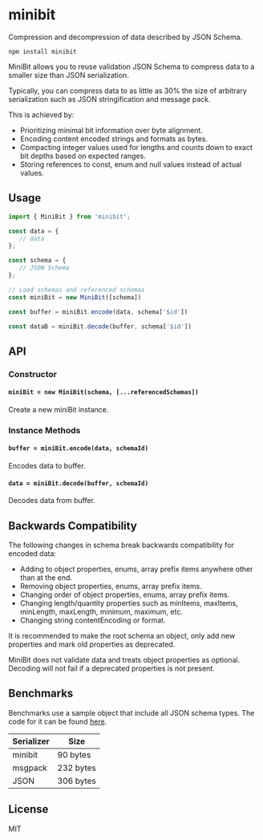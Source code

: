 # minibit

Compression and decompression of data described by JSON Schema.

```
npm install minibit
```

MiniBit allows you to reuse validation JSON Schema to compress data to a smaller size than JSON serialization.

Typically, you can compress data to as little as 30% the size of arbitrary serialization such as JSON stringification and message pack.

This is achieved by:
- Prioritizing minimal bit information over byte alignment.
- Encoding content encoded strings and formats as bytes.
- Compacting integer values used for lengths and counts down to exact bit depths based on expected ranges.
- Storing references to const, enum and null values instead of actual values.

## Usage

```js
import { MiniBit } from 'minibit';

const data = {
   // data
};

const schema = {
   // JSON Schema
};

// Load schemas and referenced schemas
const miniBit = new MiniBit([schema])

const buffer = miniBit.encode(data, schema['$id'])

const dataB = miniBit.decode(buffer, schema['$id'])
```

## API

### Constructor

#### `miniBit = new MiniBit(schema, [...referencedSchemas])`

Create a new miniBit instance.

### Instance Methods

#### `buffer = miniBit.encode(data, schemaId)`

Encodes data to buffer.

#### `data = miniBit.decode(buffer, schemaId)`

Decodes data from buffer.

## Backwards Compatibility

The following changes in schema break backwards compatibility for encoded data:
- Adding to object properties, enums, array prefix items anywhere other than at the end.
- Removing object properties, enums, array prefix items.
- Changing order of object properties, enums, array prefix items.
- Changing length/quantity properties such as minItems, maxItems, minLength, maxLength, minimum, maximum, etc.
- Changing string contentEncoding or format.

It is recommended to make the root schema an object, only add new properties and mark old properties as deprecated.

MiniBit does not validate data and treats object properties as optional. Decoding will not fail if a deprecated properties is not present.

## Benchmarks

Benchmarks use a sample object that include all JSON schema types. The code for it can be found [here](https://github.com/visionsofparadise/minibit/src/benchmark.test.ts).

| Serializer   | Size        |
|--------------|-------------|
| minibit      | 90 bytes    |
| msgpack      | 232 bytes   |
| JSON         | 306 bytes   |

## License

MIT